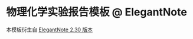 <!-- Author: Dongsheng Deng -->
<!-- Email: ddswhu@outlook.com -->

# 物理化学实验报告模板 @ ElegantNote

本模板衍生自 [ElegantNote 2.30 版本](https://github.com/ElegantLaTeX/ElegantNote)
